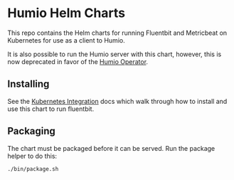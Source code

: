 # Humio Helm Charts

This repo contains the Helm charts for running Fluentbit and Metricbeat on Kubernetes for use as a client to Humio.

It is also possible to run the Humio server with this chart, however, this is now deprecated in favor of
the [Humio Operator](https://github.com/humio/humio-operator).

## Installing

See the [Kubernetes Integration](https://docs.humio.com/integrations/ingest-logs-from-a-specific-system/kubernetes/)
docs which walk through how to install and use this chart to run fluentbit.

## Packaging

The chart must be packaged before it can be served. Run the package helper to do this:
```
./bin/package.sh
```
